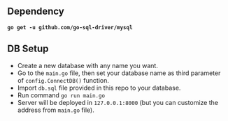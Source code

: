## Dependency

**`go get -u github.com/go-sql-driver/mysql`**

## DB Setup

- Create a new database with any name you want.
- Go to the `main.go` file, then set your database name as third parameter of `config.ConnectDB()` function.
- Import `db.sql` file provided in this repo to your database.
- Run command `go run main.go`
- Server will be deployed in `127.0.0.1:8000` (but you can customize the address from `main.go` file).